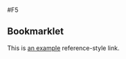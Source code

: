 #F5

## Bookmarklet


This is [an example][33] reference-style link.

[33]: javascript:%20\(function\(\){var%20timer=1000,title='F5%20::%20'+document.title,src=window.location.href,F5win,F5WinHead,F5WinBody,iframe,script,getDimentions,setDimentions;getDimentions=function\(\){var%20width,height;if\(document.body&&document.body.offsetWidth\){width=document.body.offsetWidth;height=document.body.offsetHeight;}%20if\(document.compatMode=='CSS1Compat'&&document.documentElement&&document.documentElement.offsetWidth\){width=document.documentElement.offsetWidth;height=document.documentElement.offsetHeight;}%20if\(window.innerWidth&&window.innerHeight\){width=window.innerWidth;height=window.innerHeight;}%20return[width,height];};setDimentions=function\(\){var%20iframe=F5win.document.getElementById\('iframe1'\),dim=getDimentions\(\);iframe.style.width=dim[0];iframe.style.height=dim[1];};if\(document.getElementById\('iframe1'\)===null\){F5win=window.open\(\),F5WinHead=F5win.document.head,F5WinBody=F5win.document.body,F5WinHead.innerHTML='<title>'+title+'</title><style>body{margin:0;overflow:hidden}</style>';iframe=document.createElement\('iframe'\);iframe.id="iframe1";iframe.src=src;F5WinBody.appendChild\(iframe\);script=document.createElement\('script'\);script.type="text/javascript";script.src='http://ulipreuss.eu/test/F5/f5.js';F5WinBody.appendChild\(script\);setDimentions\(\);if\(window.focus\){F5win.focus\(\);}%20F5win.onresize=setDimentions;F5win.onunload=function\(\){};document.close\(\);}else{}}\)\(\);


```javascript

```

